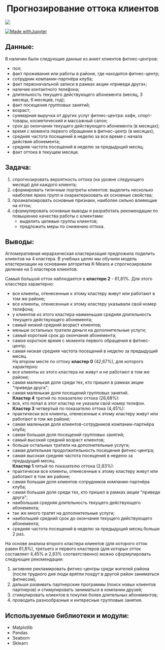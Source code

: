 <h1 align="center">Прогнозирование оттока клиентов</h1>

<p align="left">

<img src="https://img.shields.io/badge/made%20by-LLIax90-blue.svg" >

[![Made withJupyter](https://img.shields.io/badge/Made%20with-Jupyter-orange?style=for-the-badge&logo=Jupyter)](https://jupyter.org/try)

## Данные:  
В наличии были следующие данные из анкет клиентов фитнес-центров:  
* пол;  
* факт проживания или работы в районе, где находится фитнес-центр;  
* сотрудник компании-партнёра клуба;  
* факт первоначальной записи в рамках акции «приведи друга»;  
* наличие контактного телефона;  
* длительность текущего действующего абонемента (месяц, 3 месяца, 6 месяцев, год);  
* факт посещения групповых занятий;  
* возраст;  
* суммарная выручка от других услуг фитнес-центра: кафе, спорт-товары, косметический и массажный салон;  
* срок до окончания текущего действующего абонемента (в месяцах);  
* время с момента первого обращения в фитнес-центр (в месяцах);  
* средняя частота посещений в неделю за все время с начала действия абонемента;  
* средняя частота посещений в неделю за предыдущий месяц;  
* факт оттока в текущем месяце.  

## Задача:
1) спрогнозировать вероятность оттока (на уровне следующего месяца) для каждого клиента;  
2) сформировать типичные портреты клиентов: выделить несколько наиболее ярких групп и охарактеризовать их основные свойства;  
3) проанализировать основные признаки, наиболее сильно влияющие на отток;  
4) сформулировать основные выводы и разработать рекомендации по повышению качества работы с клиентами:  
   * выделить целевые группы клиентов;  
   * предложить меры по снижению оттока.  

## Выводы:
Агломеративная иерархическая кластеризация предложила поделить клиентов на 4 кластера. В учебных целях мы обучили модель кластеризации на основании алгоритма K-Means и спрогнозировали деление на 5 кластеров клиентов:  

Самый большой отток наблюдается в **кластере 2** - 61,81%. Для этого класстера характерно:    
- все клиенты, отенесенные к этому кластеру живут или работают в том же районе;  
- все клиенты, отенесенные к этому кластеру указывали свой номер телефона;  
- у клиентов из этого кластера наименьшая средняя длительность текущего действующего абонемента;  
- самый низкий средний возраст клиентов;  
- меньше остальных тратили деньги на дополнительные услуги;  
- самый короткий срок до окончания абонемента;  
- самое короткое время с момента первого обращения в фитнес-центр;  
- самая низкая средняя частота посещений в неделю за предыдущий месяц.  
На втором месте по оттоку **кластер 0** (42,67%), для которого характерно:  
- все клиенты из этого кластера не живут и не работают в том же районе;  
- самая маленькая доля среди тех, кто пришел в рамках акции "приведи друга";  
- самая маленькая доля посещений групповых занятий.  
**Кластер 4** третий по показателю оттока (26,68%):  
- все, кто попал в этот кластер не указали свой номер телефон.  
**Кластер 3** четвертый по показателю оттока (4,45%):  
- практически все клиенты, отенесенные к этому кластеру живут или работают в том же районе;   
- самая маленькая доля клиентов-сотрудников компании-партнёра клуба;  
- самая большая доля посещений групповых занятий;  
- самый высокий средний возраст клиентов;  
- больше остальных тратили на дополнительные услуги;  
- самая длительная продолжительность посещения фитнес-центра;  
- самая высокая средняя частота посещений в неделю за предыдущий месяц.  
**Кластер 1** пятый по показателю оттока (2,83%):  
- практически все клиенты, отенесенные к этому кластеру живут или работают в том же районе;  
- самая большая доля клиентов-сотрудников компании-партнёра клуба;  
- самая большая доля среди тех, кто пришел в рамках акции "приведи друга";  
- наибольшая средняя длительность текущего действующего абонемента;  
- так же много тратят на дополнительные услуги;  
- наибольший средний срок до окончания текущего действующего абонемента;  
- средняя частота посещений в неделю за предыдущий месяц больше 2 раз.  

На основе анализа второго кластера клиентов (для которого отток равен 61,8%), третьего и первого кластеров (для которых отток составляет 4,45% и 2,83% соответственно) можно сформулировать следующие рекомендации:  
1) активнее рекламировать фитнес-центры среди жителей района (после трудного дня люди врятли поедут в другой район заниматься фитнесом);  
2) дальше развивать партнерские программы (поиск новых клиентов партнеров) и стимулировать заниматься в компании друзей;  
3) стимулировать клиентов в покупке более длительных абонементов;  
4) проводить разнообразные и интересные групповые занятия.  

## Используемые библиотеки и модули:  
- Matplotlib
- Pandas
- Seaborn
- Sklearn
